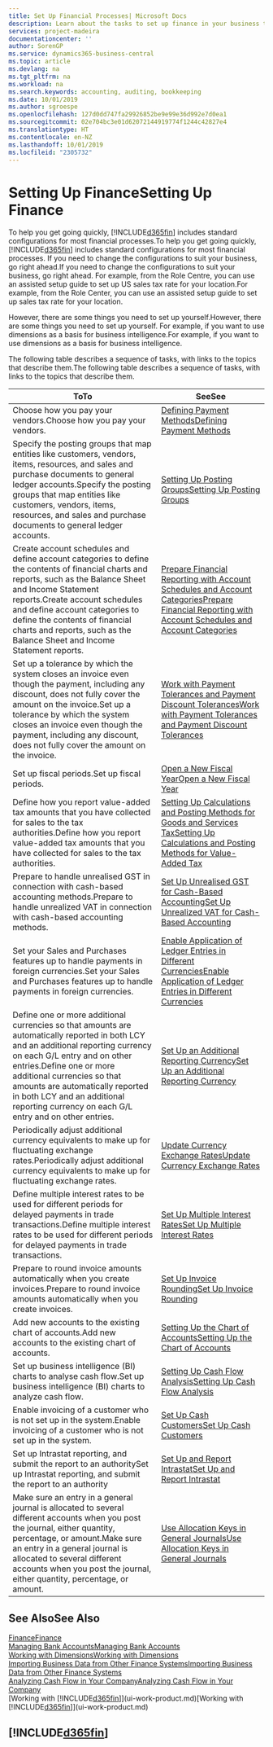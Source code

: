 ```yaml
---
title: Set Up Financial Processes| Microsoft Docs
description: Learn about the tasks to set up finance in your business to suit all your accounting, auditing, or bookkeeping needs.
services: project-madeira
documentationcenter: ''
author: SorenGP
ms.service: dynamics365-business-central
ms.topic: article
ms.devlang: na
ms.tgt_pltfrm: na
ms.workload: na
ms.search.keywords: accounting, auditing, bookkeeping
ms.date: 10/01/2019
ms.author: sgroespe
ms.openlocfilehash: 127d0dd747fa29926852be9e99e36d992e7d0ea1
ms.sourcegitcommit: 02e704bc3e01d62072144919774f1244c42827e4
ms.translationtype: HT
ms.contentlocale: en-NZ
ms.lasthandoff: 10/01/2019
ms.locfileid: "2305732"
---
```

# <a name="setting-up-finance"></a><span data-ttu-id="6fa58-103">Setting Up Finance</span><span class="sxs-lookup"><span data-stu-id="6fa58-103">Setting Up Finance</span></span>
<span data-ttu-id="6fa58-104">To help you get going quickly, [!INCLUDE[d365fin](includes/d365fin_md.md)] includes standard configurations for most financial processes.</span><span class="sxs-lookup"><span data-stu-id="6fa58-104">To help you get going quickly, [!INCLUDE[d365fin](includes/d365fin_md.md)] includes standard configurations for most financial processes.</span></span> <span data-ttu-id="6fa58-105">If you need to change the configurations to suit your business, go right ahead.</span><span class="sxs-lookup"><span data-stu-id="6fa58-105">If you need to change the configurations to suit your business, go right ahead.</span></span> <span data-ttu-id="6fa58-106">For example, from the Role Centre, you can use an assisted setup guide to set up US sales tax rate for your location.</span><span class="sxs-lookup"><span data-stu-id="6fa58-106">For example, from the Role Center, you can use an assisted setup guide to set up sales tax rate for your location.</span></span>  

<span data-ttu-id="6fa58-107">However, there are some things you need to set up yourself.</span><span class="sxs-lookup"><span data-stu-id="6fa58-107">However, there are some things you need to set up yourself.</span></span> <span data-ttu-id="6fa58-108">For example, if you want to use dimensions as a basis for business intelligence.</span><span class="sxs-lookup"><span data-stu-id="6fa58-108">For example, if you want to use dimensions as a basis for business intelligence.</span></span>  

<span data-ttu-id="6fa58-109">The following table describes a sequence of tasks, with links to the topics that describe them.</span><span class="sxs-lookup"><span data-stu-id="6fa58-109">The following table describes a sequence of tasks, with links to the topics that describe them.</span></span>

| <span data-ttu-id="6fa58-110">To</span><span class="sxs-lookup"><span data-stu-id="6fa58-110">To</span></span> | <span data-ttu-id="6fa58-111">See</span><span class="sxs-lookup"><span data-stu-id="6fa58-111">See</span></span> |
| --- | --- |
| <span data-ttu-id="6fa58-112">Choose how you pay your vendors.</span><span class="sxs-lookup"><span data-stu-id="6fa58-112">Choose how you pay your vendors.</span></span> |[<span data-ttu-id="6fa58-113">Defining Payment Methods</span><span class="sxs-lookup"><span data-stu-id="6fa58-113">Defining Payment Methods</span></span>](finance-payment-methods.md) |
| <span data-ttu-id="6fa58-114">Specify the posting groups that map entities like customers, vendors, items, resources, and sales and purchase documents to general ledger accounts.</span><span class="sxs-lookup"><span data-stu-id="6fa58-114">Specify the posting groups that map entities like customers, vendors, items, resources, and sales and purchase documents to general ledger accounts.</span></span> |[<span data-ttu-id="6fa58-115">Setting Up Posting Groups</span><span class="sxs-lookup"><span data-stu-id="6fa58-115">Setting Up Posting Groups</span></span>](finance-posting-groups.md)|
|<span data-ttu-id="6fa58-116">Create account schedules and define account categories to define the contents of financial charts and reports, such as the Balance Sheet and Income Statement reports.</span><span class="sxs-lookup"><span data-stu-id="6fa58-116">Create account schedules and define account categories to define the contents of financial charts and reports, such as the Balance Sheet and Income Statement reports.</span></span>|[<span data-ttu-id="6fa58-117">Prepare Financial Reporting with Account Schedules and Account Categories</span><span class="sxs-lookup"><span data-stu-id="6fa58-117">Prepare Financial Reporting with Account Schedules and Account Categories</span></span>](bi-how-work-account-schedule.md)|
|<span data-ttu-id="6fa58-118">Set up a tolerance by which the system closes an invoice even though the payment, including any discount, does not fully cover the amount on the invoice.</span><span class="sxs-lookup"><span data-stu-id="6fa58-118">Set up a tolerance by which the system closes an invoice even though the payment, including any discount, does not fully cover the amount on the invoice.</span></span>|[<span data-ttu-id="6fa58-119">Work with Payment Tolerances and Payment Discount Tolerances</span><span class="sxs-lookup"><span data-stu-id="6fa58-119">Work with Payment Tolerances and Payment Discount Tolerances</span></span>](finance-payment-tolerance-and-payment-discount-tolerance.md)|
| <span data-ttu-id="6fa58-120">Set up fiscal periods.</span><span class="sxs-lookup"><span data-stu-id="6fa58-120">Set up fiscal periods.</span></span> |[<span data-ttu-id="6fa58-121">Open a New Fiscal Year</span><span class="sxs-lookup"><span data-stu-id="6fa58-121">Open a New Fiscal Year</span></span>](finance-how-open-new-fiscal-year.md) |
| <span data-ttu-id="6fa58-122">Define how you report value-added tax amounts that you have collected for sales to the tax authorities.</span><span class="sxs-lookup"><span data-stu-id="6fa58-122">Define how you report value-added tax amounts that you have collected for sales to the tax authorities.</span></span> |[<span data-ttu-id="6fa58-123">Setting Up Calculations and Posting Methods for Goods and Services Tax</span><span class="sxs-lookup"><span data-stu-id="6fa58-123">Setting Up Calculations and Posting Methods for Value-Added Tax</span></span>](finance-setup-vat.md)|
|<span data-ttu-id="6fa58-124">Prepare to handle unrealised GST in connection with cash-based accounting methods.</span><span class="sxs-lookup"><span data-stu-id="6fa58-124">Prepare to handle unrealized VAT in connection with cash-based accounting methods.</span></span>|[<span data-ttu-id="6fa58-125">Set Up Unrealised GST for Cash-Based Accounting</span><span class="sxs-lookup"><span data-stu-id="6fa58-125">Set Up Unrealized VAT for Cash-Based Accounting</span></span>](finance-setup-unrealized-vat.md)|
| <span data-ttu-id="6fa58-126">Set your Sales and Purchases features up to handle payments in foreign currencies.</span><span class="sxs-lookup"><span data-stu-id="6fa58-126">Set your Sales and Purchases features up to handle payments in foreign currencies.</span></span>|[<span data-ttu-id="6fa58-127">Enable Application of Ledger Entries in Different Currencies</span><span class="sxs-lookup"><span data-stu-id="6fa58-127">Enable Application of Ledger Entries in Different Currencies</span></span>](finance-how-enable-application-ledger-entries-different-currencies.md)
|<span data-ttu-id="6fa58-128">Define one or more additional currencies so that amounts are automatically reported in both LCY and an additional reporting currency on each G/L entry and on other entries.</span><span class="sxs-lookup"><span data-stu-id="6fa58-128">Define one or more additional currencies so that amounts are automatically reported in both LCY and an additional reporting currency on each G/L entry and on other entries.</span></span>|[<span data-ttu-id="6fa58-129">Set Up an Additional Reporting Currency</span><span class="sxs-lookup"><span data-stu-id="6fa58-129">Set Up an Additional Reporting Currency</span></span>](finance-how-setup-additional-currencies.md)|
|<span data-ttu-id="6fa58-130">Periodically adjust additional currency equivalents to make up for fluctuating exchange rates.</span><span class="sxs-lookup"><span data-stu-id="6fa58-130">Periodically adjust additional currency equivalents to make up for fluctuating exchange rates.</span></span>|[<span data-ttu-id="6fa58-131">Update Currency Exchange Rates</span><span class="sxs-lookup"><span data-stu-id="6fa58-131">Update Currency Exchange Rates</span></span>](finance-how-update-currencies.md)|
|<span data-ttu-id="6fa58-132">Define multiple interest rates to be used for different periods for delayed payments in trade transactions.</span><span class="sxs-lookup"><span data-stu-id="6fa58-132">Define multiple interest rates to be used for different periods for delayed payments in trade transactions.</span></span>|[<span data-ttu-id="6fa58-133">Set Up Multiple Interest Rates</span><span class="sxs-lookup"><span data-stu-id="6fa58-133">Set Up Multiple Interest Rates</span></span>](finance-how-to-set-up-multiple-interest-rates.md)|
|<span data-ttu-id="6fa58-134">Prepare to round invoice amounts automatically when you create invoices.</span><span class="sxs-lookup"><span data-stu-id="6fa58-134">Prepare to round invoice amounts automatically when you create invoices.</span></span>|[<span data-ttu-id="6fa58-135">Set Up Invoice Rounding</span><span class="sxs-lookup"><span data-stu-id="6fa58-135">Set Up Invoice Rounding</span></span>](finance-set-up-invoice-rounding.md)|
| <span data-ttu-id="6fa58-136">Add new accounts to the existing chart of accounts.</span><span class="sxs-lookup"><span data-stu-id="6fa58-136">Add new accounts to the existing chart of accounts.</span></span> |[<span data-ttu-id="6fa58-137">Setting Up the Chart of Accounts</span><span class="sxs-lookup"><span data-stu-id="6fa58-137">Setting Up the Chart of Accounts</span></span>](finance-setup-chart-accounts.md) |
| <span data-ttu-id="6fa58-138">Set up business intelligence (BI) charts to analyse cash flow.</span><span class="sxs-lookup"><span data-stu-id="6fa58-138">Set up business intelligence (BI) charts to analyze cash flow.</span></span> |[<span data-ttu-id="6fa58-139">Setting Up Cash Flow Analysis</span><span class="sxs-lookup"><span data-stu-id="6fa58-139">Setting Up Cash Flow Analysis</span></span>](finance-setup-cash-flow-analyses.md) |
|<span data-ttu-id="6fa58-140">Enable invoicing of a customer who is not set up in the system.</span><span class="sxs-lookup"><span data-stu-id="6fa58-140">Enable invoicing of a customer who is not set up in the system.</span></span>|[<span data-ttu-id="6fa58-141">Set Up Cash Customers</span><span class="sxs-lookup"><span data-stu-id="6fa58-141">Set Up Cash Customers</span></span>](finance-how-to-set-up-cash-customers.md)|
| <span data-ttu-id="6fa58-142">Set up Intrastat reporting, and submit the report to an authority</span><span class="sxs-lookup"><span data-stu-id="6fa58-142">Set up Intrastat reporting, and submit the report to an authority</span></span> | [<span data-ttu-id="6fa58-143">Set Up and Report Intrastat</span><span class="sxs-lookup"><span data-stu-id="6fa58-143">Set Up and Report Intrastat</span></span>](finance-how-setup-report-intrastat.md)|
|<span data-ttu-id="6fa58-144">Make sure an entry in a general journal is allocated to several different accounts when you post the journal, either quantity, percentage, or amount.</span><span class="sxs-lookup"><span data-stu-id="6fa58-144">Make sure an entry in a general journal is allocated to several different accounts when you post the journal, either quantity, percentage, or amount.</span></span>|[<span data-ttu-id="6fa58-145">Use Allocation Keys in General Journals</span><span class="sxs-lookup"><span data-stu-id="6fa58-145">Use Allocation Keys in General Journals</span></span>](ui-how-use-allocation-keys-general-journals.md)|

## <a name="see-also"></a><span data-ttu-id="6fa58-146">See Also</span><span class="sxs-lookup"><span data-stu-id="6fa58-146">See Also</span></span>
[<span data-ttu-id="6fa58-147">Finance</span><span class="sxs-lookup"><span data-stu-id="6fa58-147">Finance</span></span>](finance.md)  
[<span data-ttu-id="6fa58-148">Managing Bank Accounts</span><span class="sxs-lookup"><span data-stu-id="6fa58-148">Managing Bank Accounts</span></span>](bank-manage-bank-accounts.md)  
[<span data-ttu-id="6fa58-149">Working with Dimensions</span><span class="sxs-lookup"><span data-stu-id="6fa58-149">Working with Dimensions</span></span>](finance-dimensions.md)  
[<span data-ttu-id="6fa58-150">Importing Business Data from Other Finance Systems</span><span class="sxs-lookup"><span data-stu-id="6fa58-150">Importing Business Data from Other Finance Systems</span></span>](across-import-data-configuration-packages.md)  
[<span data-ttu-id="6fa58-151">Analyzing Cash Flow in Your Company</span><span class="sxs-lookup"><span data-stu-id="6fa58-151">Analyzing Cash Flow in Your Company</span></span>](finance-analyze-cash-flow.md)  
<span data-ttu-id="6fa58-152">[Working with [!INCLUDE[d365fin](includes/d365fin_md.md)]](ui-work-product.md)</span><span class="sxs-lookup"><span data-stu-id="6fa58-152">[Working with [!INCLUDE[d365fin](includes/d365fin_md.md)]](ui-work-product.md)</span></span>  

## [!INCLUDE[d365fin](includes/free_trial_md.md)]  
